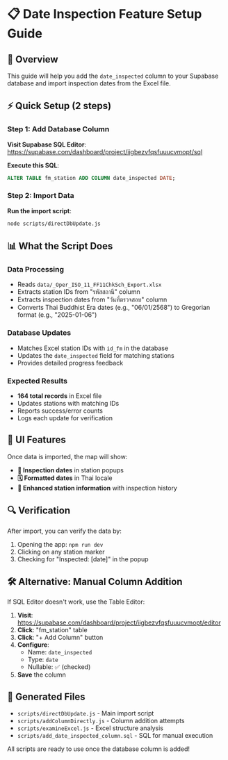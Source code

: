 # 📋 Date Inspection Feature Setup Guide

## 🎯 Overview
This guide will help you add the `date_inspected` column to your Supabase database and import inspection dates from the Excel file.

## ⚡ Quick Setup (2 steps)

### Step 1: Add Database Column
**Visit Supabase SQL Editor**: https://supabase.com/dashboard/project/iigbezvfqsfuuucvmopt/sql

**Execute this SQL**:
```sql
ALTER TABLE fm_station ADD COLUMN date_inspected DATE;
```

### Step 2: Import Data
**Run the import script**:
```bash
node scripts/directDbUpdate.js
```

## 📊 What the Script Does

### Data Processing
- Reads `data/_Oper_ISO_11_FF11ChkSch_Export.xlsx`
- Extracts station IDs from "รหัสสถานี" column
- Extracts inspection dates from "วันที่ตรวจสอบ" column
- Converts Thai Buddhist Era dates (e.g., "06/01/2568") to Gregorian format (e.g., "2025-01-06")

### Database Updates
- Matches Excel station IDs with `id_fm` in the database
- Updates the `date_inspected` field for matching stations
- Provides detailed progress feedback

### Expected Results
- **164 total records** in Excel file
- Updates stations with matching IDs
- Reports success/error counts
- Logs each update for verification

## 🎨 UI Features

Once data is imported, the map will show:
- **📅 Inspection dates** in station popups
- **🗓️ Formatted dates** in Thai locale
- **📍 Enhanced station information** with inspection history

## 🔍 Verification

After import, you can verify the data by:
1. Opening the app: `npm run dev`
2. Clicking on any station marker
3. Checking for "Inspected: [date]" in the popup

## 🛠️ Alternative: Manual Column Addition

If SQL Editor doesn't work, use the Table Editor:

1. **Visit**: https://supabase.com/dashboard/project/iigbezvfqsfuuucvmopt/editor
2. **Click**: "fm_station" table
3. **Click**: "+ Add Column" button
4. **Configure**:
   - Name: `date_inspected`
   - Type: `date`
   - Nullable: ✅ (checked)
5. **Save** the column

## 📁 Generated Files

- `scripts/directDbUpdate.js` - Main import script
- `scripts/addColumnDirectly.js` - Column addition attempts
- `scripts/examineExcel.js` - Excel structure analysis
- `scripts/add_date_inspected_column.sql` - SQL for manual execution

All scripts are ready to use once the database column is added!